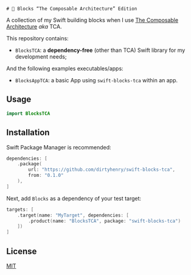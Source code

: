     # 🧱 Blocks “The Composable Architecture” Edition

A collection of my Swift building blocks when I use [The Composable Architecture](https://github.com/pointfreeco/swift-composable-architecture) _aka_ TCA.

This repository contains:

- `BlocksTCA`: a **dependency-free** (other than TCA) Swift library for my development needs;

And the following examples executables/apps:

- `BlocksAppTCA`: a basic App using `swift-blocks-tca` within an app.

## Usage

```swift
import BlocksTCA
```

## Installation

Swift Package Manager is recommended:

```swift
dependencies: [
    .package(
        url: "https://github.com/dirtyhenry/swift-blocks-tca",
        from: "0.1.0"
    ),
]
```

Next, add `Blocks` as a dependency of your test target:

```swift
targets: [
    .target(name: "MyTarget", dependencies: [
        .product(name: "BlocksTCA", package: "swift-blocks-tca")
    ])
]
```

## License

[MIT](https://choosealicense.com/licenses/mit/)
